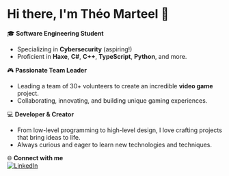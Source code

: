 # Hi there, I'm Théo Marteel 👋

🎓 **Software Engineering Student**  
- Specializing in **Cybersecurity** (aspiring!)  
- Proficient in **Haxe**, **C#**, **C++**, **TypeScript**, **Python**, and more.

🎮 **Passionate Team Leader**  
- Leading a team of 30+ volunteers to create an incredible **video game** project.  
- Collaborating, innovating, and building unique gaming experiences.

💻 **Developer & Creator**  
- From low-level programming to high-level design, I love crafting projects that bring ideas to life.  
- Always curious and eager to learn new technologies and techniques.

🌐 **Connect with me**  
[![LinkedIn](https://img.shields.io/badge/LinkedIn-Th%C3%A9o%20Marteel-blue)](https://www.linkedin.com/in/th%C3%A9o-marteel-a915ab250/)
